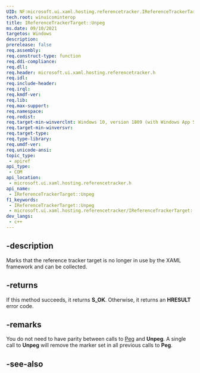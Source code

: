 ```yaml
---
UID: NF:microsoft.ui.xaml.hosting.referencetracker.IReferenceTrackerTarget.Unpeg
tech.root: winuicominterop
title: IReferenceTrackerTarget::Unpeg
ms.date: 09/10/2021
targetos: Windows
description: 
prerelease: false
req.assembly: 
req.construct-type: function
req.ddi-compliance: 
req.dll: 
req.header: microsoft.ui.xaml.hosting.referencetracker.h
req.idl: 
req.include-header: 
req.irql: 
req.kmdf-ver: 
req.lib: 
req.max-support: 
req.namespace: 
req.redist: 
req.target-min-winverclnt: Windows 10, version 1809 (with Windows App SDK 0.5 or later)
req.target-min-winversvr: 
req.target-type: 
req.type-library: 
req.umdf-ver: 
req.unicode-ansi: 
topic_type:
 - apiref
api_type:
 - COM
api_location:
 - microsoft.ui.xaml.hosting.referencetracker.h
api_name:
 - IReferenceTrackerTarget::Unpeg
f1_keywords:
 - IReferenceTrackerTarget::Unpeg
 - microsoft.ui.xaml.hosting.referencetracker/IReferenceTrackerTarget::Unpeg
dev_langs:
 - c++
---
```


## -description

Marks that the reference tracker target is no longer in use by the XAML framework and can be collected.

## -returns

If this method succeeds, it returns **S_OK**. Otherwise, it returns an **HRESULT** error code.

## -remarks

You do not need to have parity between calls to [Peg](nf-microsoft-ui-xaml-hosting-referencetracker-ireferencetrackertarget-peg.md) and **Unpeg**. A single call to **Unpeg** will remove the marker set in all previous calls to **Peg**.

## -see-also
